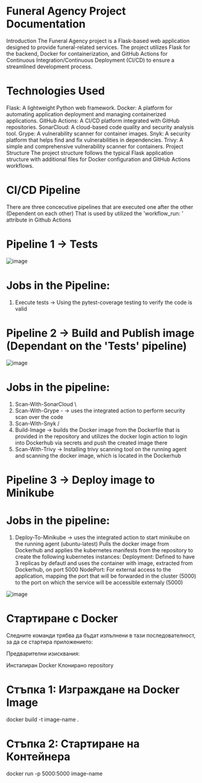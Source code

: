 # Funeral Agency Project Documentation
Introduction
The Funeral Agency project is a Flask-based web application designed to provide funeral-related services. The project utilizes Flask for the backend, Docker for containerization, and GitHub Actions for Continuous Integration/Continuous Deployment (CI/CD) to ensure a streamlined development process.

# Technologies Used
Flask: A lightweight Python web framework.
Docker: A platform for automating application deployment and managing containerized applications.
GitHub Actions: A CI/CD platform integrated with GitHub repositories.
SonarCloud: A cloud-based code quality and security analysis tool.
Grype: A vulnerability scanner for container images.
Snyk: A security platform that helps find and fix vulnerabilities in dependencies.
Trivy: A simple and comprehensive vulnerability scanner for containers.
Project Structure
The project structure follows the typical Flask application structure with additional files for Docker configuration and GitHub Actions workflows.

# CI/CD Pipeline

There are three concecutive pipelines that are executed one after the other (Dependent on each other)
That is used by utilized the 'workflow_run: ' attribute in Github Actions
# Pipeline 1 ->  Tests


![image](https://github.com/AtanasAtanasov2001/Funeral_Agency/assets/73695057/57c5c641-3452-413e-9399-831b4d444664)

# Jobs in the Pipeline:
  1. Execute tests -> Using the pytest-coverage testing to verify the code is valid

# Pipeline 2 -> Build and Publish image (Dependant on the 'Tests' pipeline)


![image](https://github.com/AtanasAtanasov2001/Funeral_Agency/assets/73695057/7b7ec093-5dc6-4f15-8251-f90c27d0e517)

# Jobs in the pipeline:
  1. Scan-With-SonarCloud \
  2. Scan-With-Grype       - -> uses the integrated action to perform security scan over the code
  3. Scan-With-Snyk       /
  4. Build-Image -> builds the Docker image from the Dockerfile that is provided in the repository and utilizes the docker login action to login into Dockerhub via secrets and push the created image there
  5. Scan-With-Trivy -> Installing trivy scanning tool on the running agent and scanning the docker image, which is located in the Dockerhub
     

# Pipeline 3 -> Deploy image to Minikube
# Jobs in the pipeline:
  1. Deploy-To-Minikube -> uses the integrated action to start minikube on the running agent (ubuntu-latest)
                          Pulls the docker image from Dockerhub and applies the kubernetes manifests from the repository to create the following kubernetes instances:
 Deployment: Defined to have 3 replicas by defautl and uses the container with image, extracted from Dockerhub, on port 5000
 NodePort: For external access to the application, mapping the port that will be forwarded in the cluster (5000) to the port on which the service will be accessible externaly (5000) 

![image](https://github.com/AtanasAtanasov2001/Funeral_Agency/assets/73695057/a3078330-946e-4afe-8823-c446f25e4a69)



# Стартиране с Docker

Следните команди трябва да бъдат изпълнени в тази последователност, за да се стартира приложението:

Предварителни изисквания:

Инсталиран Docker
Клонирано repository

# Стъпка 1: Изграждане на Docker Image
docker build -t image-name .

# Стъпка 2: Стартиране на Контейнера
docker run -p 5000:5000 image-name
